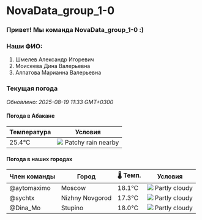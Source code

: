 # NovaData_group_1-0
### Привет! Мы команда NovaData_group_1-0 :)

### Наши ФИО:
1. Шмелев Александр Игоревич
2. Моисеева Дина Валерьевна
3. Алпатова Марианна Валерьевна

### Текущая погода
<!-- WEATHER:START -->
_Обновлено: 2025-08-19 11:33 GMT+0300_

#### Погода в Абакане

| Температура | Условия |
|-------------|----------|
| 25.4°C     | ![](https://cdn.weatherapi.com/weather/64x64/day/176.png) Patchy rain nearby |

#### Погода в наших городах

| Член команды  | Город               | 🌡️ Темп.  | Условия          |
|---------------|---------------------|-----------|--------------------|
| @aytomaximo    | Moscow              |   18.1°C | ![](https://cdn.weatherapi.com/weather/64x64/day/116.png) Partly cloudy |
| @sychtx        | Nizhny Novgorod     |   17.3°C | ![](https://cdn.weatherapi.com/weather/64x64/day/116.png) Partly cloudy |
| @Dina_Mo       | Stupino             |   18.0°C | ![](https://cdn.weatherapi.com/weather/64x64/day/116.png) Partly cloudy |

<!-- WEATHER:END -->
